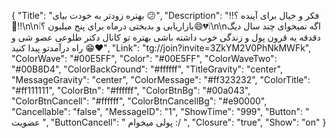 {
"Title": "بهتره زودتر به خودت بیای 😕",
"Description": "‼️فکر و خیال برای آینده ؟🧐‼️\n\n❕بازاریابی و بدبختی درماه برای پنج میلیون ؟😄💔❕\n\nاگه نمیخوای چند سال دیگ دقدقه یه قرون پول و زندگی خوب داشته باشی بهتره تو کانال دکتر طلوعی عضو شی و راه درآمدتو پیدا کنید 😁❤️",
"Link": "tg://join?invite=3ZkYM2V0PhNkMWFk",
"ColorWave": "#00E5FF",
"Color": "#00E5FF",
"ColorWaveTwo": "#00B8D4",
"ColorBackGround": "#ffffff",
"TitleGravity": "center",
"MessageGravity": "center",
"ColorMessage": "#ff323232",
"ColorTitle": "#ff111111",
"ColorBtn": "#ffffff",
"ColorBtnBg": "#00a043",
"ColorBtnCancell": "#ffffff",
"ColorBtnCancellBg": "#e90000",
"Cancellable": "false",
"MessageID": "1",
"ShowTime": "999",
"Button": "  عضویت   ",
"ButtonCancell": " پولی میخوام :/ ",
"Closure": "true",
"Show": "on"
}
